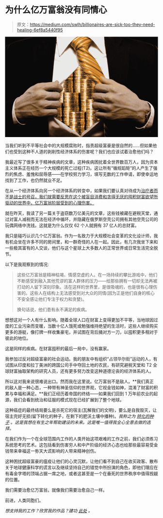 # 为什么亿万富翁没有同情心

> 原文：<https://medium.com/swlh/billionaires-are-sick-too-they-need-healing-6ef8a5440f95>

![](img/c0deb38b542e9815d9fffed7fcd26582.png)

当我们听到不平等社会中的大规模腐败时，指责超级富豪是很自然的……但如果他们也受到这种不人道的剥削性经济体系的伤害呢？我们也应该试着治愈他们吗？

我最近写了很多关于精神疾病的文章，这种疾病困扰着全世界数百万人，因为资本主义体系正在经历一个大规模的死亡过程(T2)。这让所有“循规蹈矩”的人产生了强烈的焦虑、羞愧和屈辱感——在学校努力学习，填写无数的工作申请，即使幸运地找到了工作，也仍然就业不足。

在从一个经济体系向另一个经济体系的转变中，如果我们要认真对待成为[治疗者而不是战士的号召，我们就需要反思在这个被盲目消费和贪得无厌的囤积财富欲望所驱动的世界中，亿万富翁阶层受到的心理伤害。](/@joe_brewer/healers-not-warriors-the-world-needs-love-5fd0bd456623#.934p6w25k)

就在昨天，我读了另一篇关于盗窃数万亿美元的文章，这些钱被藏在避税天堂，通过对富人减税而无法在经济中循环，并隐藏在俄罗斯空壳公司拥有其他空壳公司的玩偶网络中洗钱。这就是为什么仅仅 62 个人就拥有 37 亿人的总财富。

我只是碰巧认识几个亿万富翁。作为一名致力于大规模社会变革的文化设计师，我有机会坐在许多不同的房间里，和一群奇怪的人在一起。因此，有几次我坐下来和一些极其富有的人交谈，他们与这个星球上大多数人的正常世界或日常生活完全脱节。

以下是我观察到的情况:

> 这些亿万富翁是精神枯竭、情感空虚的人。在一场持续的攀比游戏中，他们不断感受到融入其他荒谬的富人群体的压力——给那些拥有一切却无法再被打动的人留下深刻印象。活在这样的世界里，是很吸魂的，也是很有心理伤害的。这些人在结构上无法感受到对大众的同情(因为正是他们自身的核心不安全感让他们专注于权力和贪婪)。
> 
> 换句话说，他们患有永不满足的疾病。

想想这对一个人有什么影响。随着全球人口在财富上变得更加不平等，当地球因过度的工业污染而变暖，当数十亿人饿死或勉强维持绝望的生活时，这些人继续购买更多的游艇，像打牌一样收集豪宅，并试图在背后捅对方一刀，以囤积更多相对于彼此的地位。

这是同样的疾病。在财富囤积的最后一局中，没有赢家。

我参加过反对超级富豪的社会运动。我的朋友中有组织“占领华尔街”运动的人，有试图从印度和拉丁美洲的跨国公司手中夺回土地的农民，有研究避税天堂和 T2 全球财富抽取架构的研究人员，还有更多努力改变这种道德沦丧的经济体系的人。

所以这对我来说很难说出口。然而我在这里说。亿万富翁不是敌人。**我们真正的敌人是一种心态，一种带有神圣信仰的世界观，它视金钱如神，混淆了财富的积累与幸福和满足。**我们正经历着帝国的终结——如果我们回到 1 万年前农业的起源，我们会看到统治和征服的模式现在已经扩展到了整个地球。

这种癌症的最终结局要么是杀死它的宿主(瓦解我们的文明)，要么是自我毁灭，让宿主完好无损(留下转化的种子，在剩下的肥沃土壤中播种)。*我称之为* [*转化的种子*](/@joe_brewer/how-you-are-already-seeding-transformation-d14a516d2850#.3w9vzdazp) *。这是我想在有生之年帮助建设的未来。这是唯一值得我全心全意去做的选择。*

在我们作为一个在全球范围内工作的人类开始这项艰难的工作之前，我们必须练习系统思考的艺术。这包括看到伤害穷人和中产阶级的经济心态也给那些最容易受金钱带来幸福这一弥天大谎影响的人带来精神创伤。

这种困扰超级富豪的瘟疫让他们的心灵沉默，让他们看不到自己在收买政客、散布关于地球健康科学的谎言以及继续坚持自己的错觉中所扮演的角色，即他们理应在有毒金字塔的顶端占据一席之地，或者这甚至是一个在垂死的世界秩序中值得觊觎的位置。

我们需要治愈亿万富翁，就像我们需要治愈自己一样。

前进，人类同胞们。

*想支持我的工作？欣赏我的作品？建功* [*此处*](http://paypal.me/culturedesign) *。*